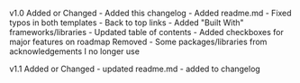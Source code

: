 v1.0
    Added or Changed
       - Added this changelog 
       - Added readme.md
       - Fixed typos in both templates
       - Back to top links
       - Added "Built With" frameworks/libraries
       - Updated table of contents 
       - Added checkboxes for major features on roadmap
    Removed
       - Some packages/libraries from acknowledgements I no longer use

v1.1
    Added or Changed
       - updated readme.md
       - added to changelog 